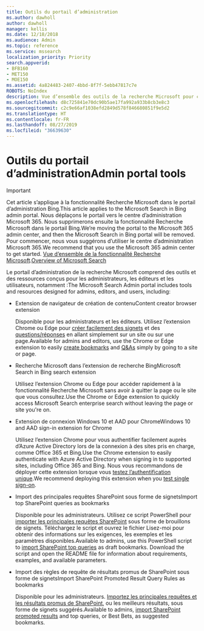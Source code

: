 ```yaml
---
title: Outils du portail d’administration
ms.author: dawholl
author: dawholl
manager: kellis
ms.date: 12/18/2018
ms.audience: Admin
ms.topic: reference
ms.service: mssearch
localization_priority: Priority
search.appverid:
- BFB160
- MET150
- MOE150
ms.assetid: 4a824483-2407-4bbd-8f7f-5ebb47817c7e
ROBOTS: NoIndex
description: Vue d’ensemble des outils de la recherche Microsoft pour créer et importer des résultats, vous connecter automatiquement et lancer des recherches de n’importe où
ms.openlocfilehash: d8c725841e70dc90b5ae17fa992a933b8cb3e8c3
ms.sourcegitcommit: c2c9e66af1038efd2849d578f846680851f9e5d2
ms.translationtype: HT
ms.contentlocale: fr-FR
ms.lasthandoff: 08/27/2019
ms.locfileid: "36639630"
---
```

# <a name="admin-portal-tools"></a><span data-ttu-id="1b0f9-103">Outils du portail d’administration</span><span class="sxs-lookup"><span data-stu-id="1b0f9-103">Admin portal tools</span></span>

> [!IMPORTANT]
> <span data-ttu-id="1b0f9-104">Cet article s’applique à la fonctionnalité Recherche Microsoft dans le portail d’administration Bing.</span><span class="sxs-lookup"><span data-stu-id="1b0f9-104">This article applies to the Microsoft Search in Bing admin portal.</span></span> <span data-ttu-id="1b0f9-105">Nous déplaçons le portail vers le centre d’administration Microsoft 365. Nous supprimerons ensuite la fonctionnalité Recherche Microsoft dans le portail Bing.</span><span class="sxs-lookup"><span data-stu-id="1b0f9-105">We’re moving the portal to the Microsoft 365 admin center, and then the Microsoft Search in Bing portal will be removed.</span></span> <span data-ttu-id="1b0f9-106">Pour commencer, nous vous suggérons d’utiliser le centre d’administration Microsoft 365.</span><span class="sxs-lookup"><span data-stu-id="1b0f9-106">We recommend that you use the Microsoft 365 admin center to get started.</span></span> <span data-ttu-id="1b0f9-107">[Vue d’ensemble de la fonctionnalité Recherche Microsoft](overview-microsoft-search.md).</span><span class="sxs-lookup"><span data-stu-id="1b0f9-107">[Overview of Microsoft Search](overview-microsoft-search.md)</span></span>
    
<span data-ttu-id="1b0f9-108">Le portail d’administration de la recherche Microsoft comprend des outils et des ressources conçus pour les administrateurs, les éditeurs et les utilisateurs, notamment :</span><span class="sxs-lookup"><span data-stu-id="1b0f9-108">The Microsoft Search Admin portal includes tools and resources designed for admins, editors, and users, including:</span></span>
  
- <span data-ttu-id="1b0f9-109">Extension de navigateur de création de contenu</span><span class="sxs-lookup"><span data-stu-id="1b0f9-109">Content creator browser extension</span></span>
    
    <span data-ttu-id="1b0f9-110">Disponible pour les administrateurs et les éditeurs. Utilisez l’extension Chrome ou Edge pour [créer facilement des signets](create-bookmarks.md) et des [questions/réponses](create-qas.md) en allant simplement sur un site ou sur une page.</span><span class="sxs-lookup"><span data-stu-id="1b0f9-110">Available for admins and editors, use the Chrome or Edge extension to easily [create bookmarks](create-bookmarks.md) and [Q&As](create-qas.md) simply by going to a site or page.</span></span> 
    
- <span data-ttu-id="1b0f9-111">Recherche Microsoft dans l’extension de recherche Bing</span><span class="sxs-lookup"><span data-stu-id="1b0f9-111">Microsoft Search in Bing search extension</span></span>
    
    <span data-ttu-id="1b0f9-112">Utilisez l’extension Chrome ou Edge pour accéder rapidement à la fonctionnalité Recherche Microsoft sans avoir à quitter la page ou le site que vous consultez.</span><span class="sxs-lookup"><span data-stu-id="1b0f9-112">Use the Chrome or Edge extension to quickly access Microsoft Search enterprise search without leaving the page or site you're on.</span></span>
    
- <span data-ttu-id="1b0f9-113">Extension de connexion Windows 10 et AAD pour Chrome</span><span class="sxs-lookup"><span data-stu-id="1b0f9-113">Windows 10 and AAD sign-in extension for Chrome</span></span>
    
    <span data-ttu-id="1b0f9-114">Utilisez l’extension Chrome pour vous authentifier facilement auprès d’Azure Active Directory lors de la connexion à des sites pris en charge, comme Office 365 et Bing.</span><span class="sxs-lookup"><span data-stu-id="1b0f9-114">Use the Chrome extension to easily authenticate with Azure Active Directory when signing in to supported sites, including Office 365 and Bing.</span></span> <span data-ttu-id="1b0f9-115">Nous vous recommandons de déployer cette extension lorsque vous [testez l’authentification unique](test-single-sign-on.md).</span><span class="sxs-lookup"><span data-stu-id="1b0f9-115">We recommend deploying this extension when you [test single sign-on](test-single-sign-on.md).</span></span>
    
- <span data-ttu-id="1b0f9-116">Import des principales requêtes SharePoint sous forme de signets</span><span class="sxs-lookup"><span data-stu-id="1b0f9-116">Import top SharePoint queries as bookmarks</span></span>
    
    <span data-ttu-id="1b0f9-p103">Disponible pour les administrateurs. Utilisez ce script PowerShell pour [importer les principales requêtes SharePoint](import-sharepoint-promoted-results-and-top-queries.md) sous forme de brouillons de signets. Téléchargez le script et ouvrez le fichier Lisez-moi pour obtenir des informations sur les exigences, les exemples et les paramètres disponibles.</span><span class="sxs-lookup"><span data-stu-id="1b0f9-p103">Available to admins, use this PowerShell script to [import SharePoint top queries](import-sharepoint-promoted-results-and-top-queries.md) as draft bookmarks. Download the script and open the README file for information about requirements, examples, and available parameters.</span></span> 
    
- <span data-ttu-id="1b0f9-119">Import des règles de requête de résultats promus de SharePoint sous forme de signets</span><span class="sxs-lookup"><span data-stu-id="1b0f9-119">Import SharePoint Promoted Result Query Rules as bookmarks</span></span>
    
    <span data-ttu-id="1b0f9-120">Disponible pour les administrateurs. [Importez les principales requêtes et les résultats promus de SharePoint](import-sharepoint-promoted-results-and-top-queries.md), ou les meilleurs résultats, sous forme de signets suggérés.</span><span class="sxs-lookup"><span data-stu-id="1b0f9-120">Available to admins, [import SharePoint promoted results](import-sharepoint-promoted-results-and-top-queries.md) and top queries, or Best Bets, as suggested bookmarks.</span></span> 

  

